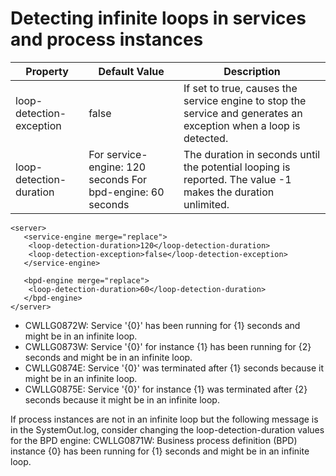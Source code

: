 # Detecting infinite loops in services and process instances

| Property                 | Default Value                                              | Description                                                                                                       |
|--------------------------|------------------------------------------------------------|-------------------------------------------------------------------------------------------------------------------|
| loop-detection-exception | false                                                      | If set to true, causes the service engine to stop the service and generates an exception when a loop is detected. |
| loop-detection-duration  | For service-engine: 120 seconds For bpd-engine: 60 seconds | The duration in seconds until the potential looping is reported. The value -1 makes the duration unlimited.       |

```
<server>
   <service-engine merge="replace">
	<loop-detection-duration>120</loop-detection-duration>
	<loop-detection-exception>false</loop-detection-exception>
   </service-engine>

   <bpd-engine merge="replace">
	<loop-detection-duration>60</loop-detection-duration>
   </bpd-engine>
</server>
```

- CWLLG0872W: Service '{0}' has been running for {1} seconds and might be in an
infinite loop.
- CWLLG0873W: Service '{0}' for instance {1} has been running for {2} seconds and
might be in an infinite loop.
- CWLLG0874E: Service '{0}' was terminated after {1} seconds because it might be
in an infinite loop.
- CWLLG0875E: Service '{0}' for instance {1} was terminated after {2} seconds
because it might be in an infinite loop.

If process instances are not in an infinite loop but the following message is in the
SystemOut.log, consider changing the loop-detection-duration
values for the BPD engine: CWLLG0871W: Business process definition (BPD) instance
{0} has been running for {1} seconds and might be in an infinite loop.